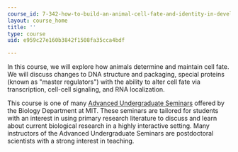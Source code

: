 ```yaml
---
course_id: 7-342-how-to-build-an-animal-cell-fate-and-identity-in-development-and-disease-fall-2017
layout: course_home
title: ''
type: course
uid: e959c27e160b3842f1508fa35cca4bdf

---
```

In this course, we will explore how animals determine and maintain cell fate. We will discuss changes to DNA structure and packaging, special proteins (known as "master regulators") with the ability to alter cell fate via transcription, cell-cell signaling, and RNA localization.

This course is one of many [Advanced Undergraduate Seminars](https://biology.mit.edu/undergraduate/course_listings/advanced_undergraduate_seminars) offered by the Biology Department at MIT. These seminars are tailored for students with an interest in using primary research literature to discuss and learn about current biological research in a highly interactive setting. Many instructors of the Advanced Undergraduate Seminars are postdoctoral scientists with a strong interest in teaching.
